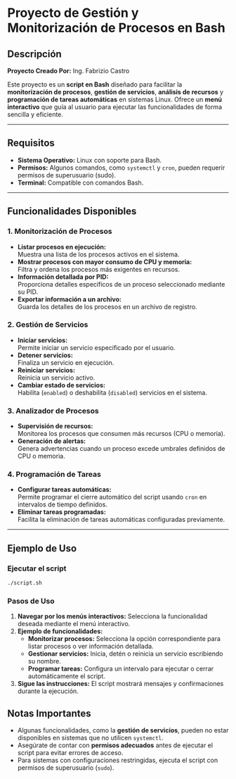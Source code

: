 # Proyecto de Gestión y Monitorización de Procesos en Bash

## Descripción
**Proyecto Creado Por:** Ing. Fabrizio Castro

Este proyecto es un **script en Bash** diseñado para facilitar la **monitorización de procesos**, **gestión de servicios**, **análisis de recursos** y **programación de tareas automáticas** en sistemas Linux. Ofrece un **menú interactivo** que guía al usuario para ejecutar las funcionalidades de forma sencilla y eficiente.

---

## Requisitos
- **Sistema Operativo:** Linux con soporte para Bash.
- **Permisos:** Algunos comandos, como `systemctl` y `cron`, pueden requerir permisos de superusuario (sudo).
- **Terminal:** Compatible con comandos Bash.

---

## Funcionalidades Disponibles

### **1. Monitorización de Procesos**
- **Listar procesos en ejecución:**  
  Muestra una lista de los procesos activos en el sistema.
- **Mostrar procesos con mayor consumo de CPU y memoria:**  
  Filtra y ordena los procesos más exigentes en recursos.
- **Información detallada por PID:**  
  Proporciona detalles específicos de un proceso seleccionado mediante su PID.
- **Exportar información a un archivo:**  
  Guarda los detalles de los procesos en un archivo de registro.

### **2. Gestión de Servicios**
- **Iniciar servicios:**  
  Permite iniciar un servicio especificado por el usuario.
- **Detener servicios:**  
  Finaliza un servicio en ejecución.
- **Reiniciar servicios:**  
  Reinicia un servicio activo.
- **Cambiar estado de servicios:**  
  Habilita (`enabled`) o deshabilita (`disabled`) servicios en el sistema.

### **3. Analizador de Procesos**
- **Supervisión de recursos:**  
  Monitorea los procesos que consumen más recursos (CPU o memoria).
- **Generación de alertas:**  
  Genera advertencias cuando un proceso excede umbrales definidos de CPU o memoria.

### **4. Programación de Tareas**
- **Configurar tareas automáticas:**  
  Permite programar el cierre automático del script usando `cron` en intervalos de tiempo definidos.
- **Eliminar tareas programadas:**  
  Facilita la eliminación de tareas automáticas configuradas previamente.

---

## Ejemplo de Uso

### Ejecutar el script
```bash
./script.sh
```

### Pasos de Uso
1. **Navegar por los menús interactivos:** Selecciona la funcionalidad deseada mediante el menú interactivo.
2. **Ejemplo de funcionalidades:**
   * **Monitorizar procesos:** Selecciona la opción correspondiente para listar procesos o ver información detallada.
   * **Gestionar servicios:** Inicia, detén o reinicia un servicio escribiendo su nombre.
   * **Programar tareas:** Configura un intervalo para ejecutar o cerrar automáticamente el script.
3. **Sigue las instrucciones:** El script mostrará mensajes y confirmaciones durante la ejecución.

## Notas Importantes
* Algunas funcionalidades, como la **gestión de servicios**, pueden no estar disponibles en sistemas que no utilicen `systemctl`.
* Asegúrate de contar con **permisos adecuados** antes de ejecutar el script para evitar errores de acceso.
* Para sistemas con configuraciones restringidas, ejecuta el script con permisos de superusuario (`sudo`).
